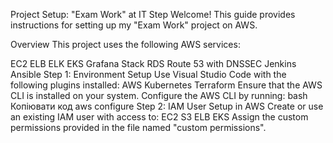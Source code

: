 Project Setup: "Exam Work" at IT Step
Welcome! This guide provides instructions for setting up my "Exam Work" project on AWS.

Overview
This project uses the following AWS services:

EC2
ELB
ELK
EKS
Grafana Stack
RDS
Route 53 with DNSSEC
Jenkins
Ansible
Step 1: Environment Setup
Use Visual Studio Code with the following plugins installed:
AWS
Kubernetes
Terraform
Ensure that the AWS CLI is installed on your system.
Configure the AWS CLI by running:
bash
Копіювати код
aws configure
Step 2: IAM User Setup in AWS
Create or use an existing IAM user with access to:
EC2
S3
ELB
EKS
Assign the custom permissions provided in the file named "custom permissions".
